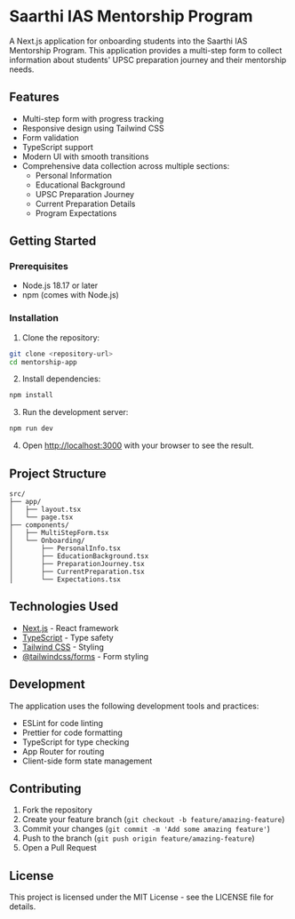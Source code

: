 # Saarthi IAS Mentorship Program

A Next.js application for onboarding students into the Saarthi IAS Mentorship Program. This application provides a multi-step form to collect information about students' UPSC preparation journey and their mentorship needs.

## Features

- Multi-step form with progress tracking
- Responsive design using Tailwind CSS
- Form validation
- TypeScript support
- Modern UI with smooth transitions
- Comprehensive data collection across multiple sections:
  - Personal Information
  - Educational Background
  - UPSC Preparation Journey
  - Current Preparation Details
  - Program Expectations

## Getting Started

### Prerequisites

- Node.js 18.17 or later
- npm (comes with Node.js)

### Installation

1. Clone the repository:
```bash
git clone <repository-url>
cd mentorship-app
```

2. Install dependencies:
```bash
npm install
```

3. Run the development server:
```bash
npm run dev
```

4. Open [http://localhost:3000](http://localhost:3000) with your browser to see the result.

## Project Structure

```
src/
├── app/
│   ├── layout.tsx
│   └── page.tsx
├── components/
│   ├── MultiStepForm.tsx
│   └── Onboarding/
│       ├── PersonalInfo.tsx
│       ├── EducationBackground.tsx
│       ├── PreparationJourney.tsx
│       ├── CurrentPreparation.tsx
│       └── Expectations.tsx
```

## Technologies Used

- [Next.js](https://nextjs.org/) - React framework
- [TypeScript](https://www.typescriptlang.org/) - Type safety
- [Tailwind CSS](https://tailwindcss.com/) - Styling
- [@tailwindcss/forms](https://github.com/tailwindlabs/tailwindcss-forms) - Form styling

## Development

The application uses the following development tools and practices:

- ESLint for code linting
- Prettier for code formatting
- TypeScript for type checking
- App Router for routing
- Client-side form state management

## Contributing

1. Fork the repository
2. Create your feature branch (`git checkout -b feature/amazing-feature`)
3. Commit your changes (`git commit -m 'Add some amazing feature'`)
4. Push to the branch (`git push origin feature/amazing-feature`)
5. Open a Pull Request

## License

This project is licensed under the MIT License - see the LICENSE file for details.

